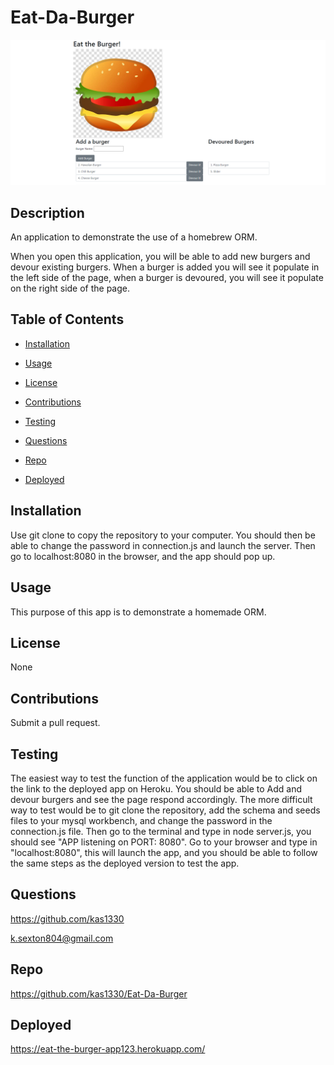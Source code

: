 # Eat-Da-Burger

<img src='public/assets/eattheburger.PNG' alt='Eat Da Burger'>

## Description

An application to demonstrate the use of a homebrew ORM.

When you open this application, you will be able to add new burgers and devour existing burgers. When a burger is added you will see it populate in the left side of the page, when a burger is devoured, you will see it populate on the right side of the page.

## Table of Contents

- [Installation](https://github.com/kas1330/Eat-Da-Burger#installation)

- [Usage](https://github.com/kas1330/Eat-Da-Burger#usage)

- [License](https://github.com/kas1330/Eat-Da-Burger#license)

- [Contributions](https://github.com/kas1330/Eat-Da-Burger#contributions)

- [Testing](https://github.com/kas1330/Eat-Da-Burger#testing)

- [Questions](https://github.com/kas1330/Eat-Da-Burger#questions)

- [Repo](https://github.com/kas1330/Eat-Da-Burger#repo)

- [Deployed](https://github.com/kas1330/Eat-Da-Burger#deployed)

## Installation

Use git clone to copy the repository to your computer. You should then be able to change the password in connection.js and launch the server. Then go to localhost:8080 in the browser, and the app should pop up.

## Usage

This purpose of this app is to demonstrate a homemade ORM.

## License

None

## Contributions

Submit a pull request.

## Testing

The easiest way to test the function of the application would be to click on the link to the deployed app on Heroku. You should be able to Add and devour burgers and see the page respond accordingly. The more difficult way to test would be to git clone the repository, add the schema and seeds files to your mysql workbench, and change the password in the connection.js file. Then go to the terminal and type in node server.js, you should see "APP listening on PORT: 8080". Go to your browser and type in "localhost:8080", this will launch the app, and you should be able to follow the same steps as the deployed version to test the app.

## Questions

https://github.com/kas1330

k.sexton804@gmail.com

## Repo

https://github.com/kas1330/Eat-Da-Burger

## Deployed

https://eat-the-burger-app123.herokuapp.com/
